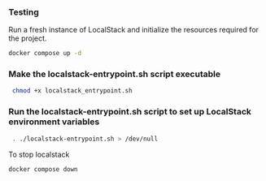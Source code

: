 ### Testing
Run a fresh instance of LocalStack and initialize the resources required for the project.
```bash
docker compose up -d
```

### Make the localstack-entrypoint.sh script executable
```bash
 chmod +x localstack_entrypoint.sh
```

### Run the localstack-entrypoint.sh script to set up LocalStack environment variables
```bash
 . ./localstack-entrypoint.sh > /dev/null
```

To stop localstack
```bash
docker compose down
```

